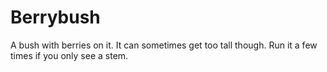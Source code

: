 # Berrybush
A bush with berries on it. It can sometimes get too tall though. Run it a few times if you only see a stem.
